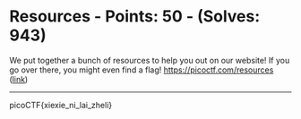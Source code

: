 # Resources - Points: 50 - (Solves: 943)

We put together a bunch of resources to help you out on our website!
If you go over there, you might even find a flag!
https://picoctf.com/resources ([link](https://picoctf.com/resources))

---

picoCTF{xiexie_ni_lai_zheli}
